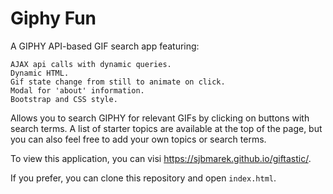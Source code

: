 # Giphy Fun

A GIPHY API-based GIF search app featuring:

	AJAX api calls with dynamic queries.
	Dynamic HTML.
	Gif state change from still to animate on click.
	Modal for 'about' information.
	Bootstrap and CSS style.


Allows you to search GIPHY for relevant GIFs by clicking on buttons with search terms. A list of starter topics are available at the top of the page, but you can also feel free to add your own topics or search terms. 

To view this application, you can visi https://sjbmarek.github.io/giftastic/. 

If you prefer, you can clone this repository and open `index.html`.
